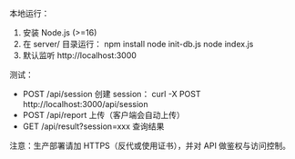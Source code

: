 本地运行：
1. 安装 Node.js (>=16)
2. 在 server/ 目录运行：
   npm install
   node init-db.js
   node index.js
3. 默认监听 http://localhost:3000

测试：
- POST /api/session 创建 session：
  curl -X POST http://localhost:3000/api/session
- POST /api/report 上传（客户端会自动上传）
- GET /api/result?session=xxx 查询结果

注意：生产部署请加 HTTPS（反代或使用证书），并对 API 做鉴权与访问控制。



